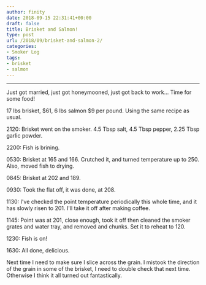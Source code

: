 ```yaml
---
author: finity
date: 2018-09-15 22:31:41+00:00
draft: false
title: Brisket and Salmon!
type: post
url: /2018/09/brisket-and-salmon-2/
categories:
- Smoker Log
tags:
- brisket
- salmon
---
```


* * *



Just got married, just got honeymooned, just got back to work... Time for some food!

17 lbs brisket, $61, 6 lbs salmon $9 per pound. Using the same recipe as usual.

2120: Brisket went on the smoker. 4.5 Tbsp salt, 4.5 Tbsp pepper, 2.25 Tbsp garlic powder.

2200: Fish is brining.

0530: Brisket at 165 and 166. Crutched it, and turned temperature up to 250. Also, moved fish to drying.

0845: Brisket at 202 and 189.

0930: Took the flat off, it was done, at 208.

1130: I've checked the point temperature periodically this whole time, and it has slowly risen to 201. I'll take it off after making coffee.

1145: Point was at 201, close enough, took it off then cleaned the smoker grates and water tray, and removed and chunks. Set it to reheat to 120.

1230: Fish is on!

1630: All done, delicious.

Next time I need to make sure I slice across the grain. I mistook the direction of the grain in some of the brisket, I need to double check that next time. Otherwise I think it all turned out fantastically.
